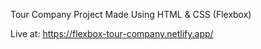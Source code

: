 Tour Company Project Made Using HTML &amp; CSS (Flexbox)

Live at: https://flexbox-tour-company.netlify.app/
